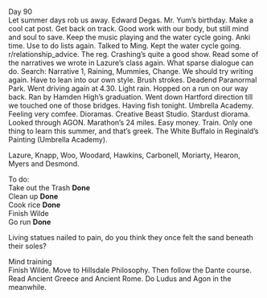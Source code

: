 Day 90  
Let summer days rob us away. Edward Degas. Mr. Yum’s birthday. Make a cool cat post. Get back on track. Good work with our body, but still mind and soul to save. Keep the music playing and the water cycle going. Anki time. Use to do lists again. Talked to Ming. Kept the water cycle going. r/relationship\_advice. The reg. Crashing’s quite a good show. Read some of the narratives we wrote in Lazure’s class again. What sparse dialogue can do. Search: Narrative 1, Raining, Mummies, Change. We should try writing again. Have to lean into our own style. Brush strokes. Deadend Paranormal Park. Went driving again at 4.30. Light rain. Hopped on a run on our way back. Ran by Hamden High’s graduation. Went down Hartford direction till we touched one of those bridges. Having fish tonight. Umbrella Academy. Feeling very comfee. Dioramas. Creative Beast Studio. Stardust diorama. Looked through AGON. Marathon’s 24 miles. Easy money. Train. Only one thing to learn this summer, and that’s greek. The White Buffalo in Reginald’s Painting (Umbrella Academy).

Lazure, Knapp, Woo, Woodard, Hawkins, Carbonell, Moriarty, Hearon, Myers and Desmond.

To do:  
Take out the Trash **Done**  
Clean up **Done**  
Cook rice **Done**  
Finish Wilde  
Go run **Done**

Living statues nailed to pain, do you think they once felt the sand beneath their soles? 

Mind training  
Finish Wilde. Move to Hillsdale Philosophy. Then follow the Dante course. Read Ancient Greece and Ancient Rome. Do Ludus and Agon in the meanwhile.
